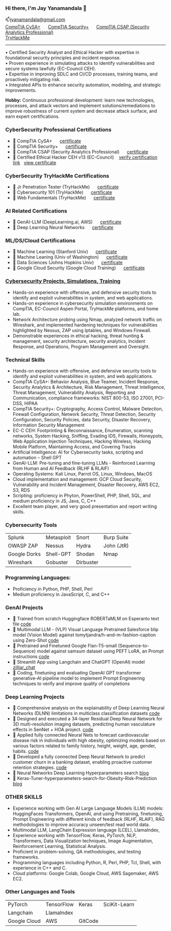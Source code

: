 ### Hi there, I'm Jay Yanamandala 👋   
📫jyanamandala@gmail.com
<BR>
<a href="https://www.credly.com/badges/9cc32022-736c-4402-937c-4a2add3a19b5/" target=_blank style='border:none;'>CompTIA CySA+</a>&nbsp;&nbsp;&nbsp;&nbsp;&nbsp;
<a href="https://www.credly.com/badges/0eb13ed8-6006-4771-b716-875550ea749f/" target=_blank style='border:none;'>CompTIA Security+</a>&nbsp;&nbsp;&nbsp;&nbsp;&nbsp;
<a href="https://www.credly.com/badges/3cc6d19d-4a04-43e1-92a3-4d8f87ecb0ec/" target=_blank style='border:none;'>CompTIA CSAP (Security Analytics Professional)</a><BR>
<a href="https://tryhackme.com/p/jyanamandala" target=_blank style='border:none;'>TryHackMe</a><BR>

<HR>

•	Certified Security Analyst and Ethical Hacker with expertise in foundational security principles and incident response.<BR>
•	Proven experience in simulating attacks to identify vulnerabilities and secure systems lawfully (EC-Council CEH).<BR>
•	Expertise in improving SDLC and CI/CD processes, training teams, and proactively mitigating risk.<BR>
•	Integrated APIs to enhance security automation, modeling, and strategic improvements.<BR>

**Hobby:** Continuous professional development: learn new technologies, processes, and attack vectors and implement solutions/remediations to improve robustness of current system and decrease attack surface, and earn expert certifications.

### CyberSecurity Professional Certifications	
- :memo: CompTIA CySA+ &nbsp;&nbsp;&nbsp;&nbsp; [certificate](https://github.com/jayc279/jayc279/blob/main/certificates/CompTIA-CySA%2BCertificate.pdf)
- :memo: CompTIA Security+ &nbsp;&nbsp;&nbsp;&nbsp; [certificate](https://github.com/jayc279/jayc279/blob/main/certificates/CompTIA-Security%2BCertificate.pdf)
- :memo: CompTIA CSAP (Security Analytics Professional) &nbsp;&nbsp;&nbsp;&nbsp; [certificate](https://github.com/jayc279/jayc279/blob/main/certificates/CompTIA-Security-Analytics-Professional%E2%80%93CSAP.pdf)
- :memo: Certified Ethical Hacker CEH v13 (EC-Council) &nbsp;&nbsp; [verify certification link](https://aspen.eccouncil.org/VerifyBadge?type=certification&a=D8lrd5RmvO/snnDG4lO2M9uPVA+AhgTss6Odlz4luak=)&nbsp;&nbsp;&nbsp;[view certificate](https://github.com/jayc279/jayc279/blob/main/certificates/ECC-CEH-Certificate.pdf)

### CyberSecurity TryHackMe Certifications	
- :memo: Jr Penetration Tester (TryHackMe) &nbsp;&nbsp;&nbsp;&nbsp; [certificate](https://tryhackme-certificates.s3-eu-west-1.amazonaws.com/THM-MO2QRXXKBE.pdf)
- :memo: Cybersecurity 101 (TryHackMe) &nbsp;&nbsp;&nbsp;&nbsp; [certificate](https://tryhackme-certificates.s3-eu-west-1.amazonaws.com/THM-OECSFTZN4G.pdf)
- :memo: Web Fundamentals (TryHackMe) &nbsp;&nbsp;&nbsp;&nbsp; [certificate](https://tryhackme-certificates.s3-eu-west-1.amazonaws.com/THM-BOGTQRQRV0.pdf)

### AI Related Certifications
- :memo: GenAI-LLM (DeepLearning.ai, AWS) &nbsp;&nbsp;&nbsp;&nbsp; [certificate](https://coursera.org/share/bc98caf7558fc3642a065571f4e6fe48)  
- :memo: Deep Learning Neural Networks &nbsp;&nbsp;&nbsp;&nbsp; [certificate](https://coursera.org/share/06fef9a3ab5b86aad857df668eca4a65)

### ML/DS/Cloud Certifications
- :memo: Machine Learning (Stanford Univ) &nbsp;&nbsp;&nbsp;&nbsp; [certificate](https://coursera.org/share/43f2f8c29abdc5b3d131cbf2f63c95e6)  
- :memo: Machine Leaning (Univ of Washington) &nbsp;&nbsp;&nbsp;&nbsp; [certificate](https://coursera.org/share/5aafe816eee9f3010669c19c6fe2c685)  
- :memo: Data Sciences (Johns Hopkins Univ) &nbsp;&nbsp;&nbsp;&nbsp; [certificate](https://coursera.org/share/289254eb86f7316234a3c180c7232f95)
- :memo: Google Cloud Security (Google Cloud Training) &nbsp;&nbsp;&nbsp;&nbsp; [certificate](https://www.coursera.org/account/accomplishments/professional-cert/8D98TQ1DH6AC) 

### [Cybersecurity Projects, Simulations, Training](https://github.com/jayc279/CEH)
- Hands-on experience with offensive, and defensive security tools to identify and exploit vulnerabilities in system, and web applications.
- Hands-on experience in cybersecurity simulation environments on CompTIA, EC-Council Aspen Portal, TryHackMe platforms, and home lab.
- Network Architecture probing using Nmap, analyzed network traffic on Wireshark, and implemented hardening techniques for vulnerabilities highlighted by Nessus, ZAP using Iptables, and Windows Firewall.
- Demonstrable experiences in ethical hacking, threat hunting & management, security architecture, security analytics, Incident Response, and Operations, Program Management and Oversight. 

### Technical Skills
- Hands-on experience with offensive, and defensive security tools to identify and exploit vulnerabilities in system, and web applications.
- CompTIA CySA+: Behavior Analysis, Blue Teamer, Incident Response, Security Analytics & Architecture, Risk Management, Threat Intelligence, Threat Management, Vulnerability Analysis, Reporting and Communication, compliance frameworks: NIST 800-53, ISO 27001, PCI-DSS, HIPAA
- CompTIA Security+: Cryptography, Access Control, Malware Detection, Firewall Configuration, Network Security, Threat Detection, Security Configuration, Security Policies, data Security, Disaster Recovery, Information Security Management
- EC-C CEH: Footprinting & Reconnaissance, Enumeration, scanning networks, System Hacking, Sniffing, Evading IDS, Firewalls, Honeypots, Web Application Injection Techniques, Hacking Wireless, Hacking Mobile Platform, Maintaining Access, and Covering Tracks
- Artificial Intelligence: AI for Cybersecurity tasks, scripting and automation – Shell GPT
- GenAI-LLM: Pre-tuning and fine-tuning LLMs - Reinforced Learning from Human and AI Feedback (RLHF & RLAIF)
- Operating Systems: Kali Linux, Parrot OS, Linux, Windows, MacOS
- Cloud implementation and management: GCP Cloud Security, Vulnerability and Incident Management, Disaster Recovery, AWS EC2, S3, RDS
- Scripting: proficiency in Phyton, PowerShell, PHP, Shell, SQL, and medium proficiency in JS, Java, C, C++
- Excellent team player, and very good presentation and report writing skills. 

### Cybersecurity Tools
|               |                    |           |              |
|---------------|--------------------|-----------|--------------|
| Splunk		    | Metasploit				 | Snort		 | Burp Suite   |
| OWASP ZAP			| Nessus             | Hydra     | John (JtR)   |
| Google Dorks	| Shell-GPT					 | Shodan    |   Nmap       |
| Wireshark	    | Gobuster					 | Dirbuster |              |

### Programming Languages:
- Proficiency in Python, PHP, Shell, Perl
- Medium proficiency in JavaScript, C, and C++

### GenAI Projects
- :newspaper: Trained from scratch Huggingface ROBERTaMLM on Esperanto text file [code](https://github.com/jayc279/GenAI_LLM/blob/main/train_from_scratch/train_from_scratch_smallBERTa_12_6.ipynb)
- :newspaper: Multimodal LLM - (VLP) Visual Language Pretrained Salesforce blip model (Vision Model) against tomytjandra/h-and-m-fashion-caption using Zero-Shot [code](https://github.com/jayc279/GenAI_LLM/blob/main/pre_trained_fine_tuned/image_captioning_h_and_m_fashion_blip.ipynb)
- :newspaper: Pretrained and Finetuned Google Flan-T5-small (Sequence-to-Sequence) model against samsum dataset using PEFT LoRA, an Prompt instructions [code](https://github.com/jayc279/GenAI_LLM/blob/main/pre_trained_fine_tuned/LoRA_pretrain_google_flan_t5_small_samsum.ipynb)
- :newspaper: Streamlit App using Langchain and ChatGPT (OpenAI) model [zilliar_chat](https://github.com/jayc279/GenAI_LLM/tree/main/genai_apps/zilliar_chat)
- :newspaper: Coding, finetuning and evaluating OpenAI GPT transformer generative-AI pipeline model to implement Prompt Engineering techniques to verify and improve quality of completions 

### Deep Learning Projects
- :newspaper: Comprehensive analysis on the explainability of Deep Learning Neural Networks (DLNN) limitations in multiclass classification datasets [code](https://github.com/jayc279/kaggle_notebooks/blob/main/DLNN_OneHot_DecisionTree_PCA_HyperTuning_Flow.ipynb)
- :newspaper: Designed and executed a 34-layer Residual Deep Neural Network for 3D multi-resolution imaging datasets, predicting human vasculature effects in SenNet + HOA project. [code](https://github.com/jayc279/jayc279.github.io/blob/main/work/dl-nn-sennet-hoa-resnet-34.ipynb)
- :newspaper: Applied fully connected Neural Nets to forecast cardiovascular disease risk in individuals with high obesity, optimizing models based on various factors related to family history, height, weight, age, gender, habits. [code](https://github.com/jayc279/jayc279.github.io/blob/main/work/keras-tuner-hyperparameters-search-obesiry-risk.ipynb)
- :newspaper: Developed a fully connected Deep Neural Network to predict customer churn in a banking dataset, enabling proactive customer retention strategies. [code](https://github.com/jayc279/jayc279.github.io/blob/main/work/deep-learning-nn-parameter-search-bankchurn.ipynb)
- :newspaper: Neural Networks Deep Learning Hyperparameters search [blog](https://www.kaggle.com/code/jayyanamandala/neural-networks-deep-learning-hyperparameters-sear)
- :newspaper: Keras-Tuner-hyperparameters-search-for-Obesity-Risk-Prediction [blog](https://www.kaggle.com/code/jayyanamandala/keras-tuner-hyperparameters-search-obesiry-risk)

### OTHER SKILLS 
- Experience working with Gen AI Large Language Models (LLM) models: HuggingFaces Transformers, OpenAI, and using Pretraining, finetuning, Prompt Engineering with different kinds of feedback (RLHF, RLAIF), RAG methodologies to improve accuracy unseen/test read world data.
- Multimodal LLM, LangChain Expression language (LCEL), LlamaIndex,
- Experience working with TensorFlow, Keras, PyTorch, NLP, Transformers, Data Visualization techniques, Image Augmentation, Reinforcement Learning, Statistical Analysis.
- Proficient in problem-solving, QA methodologies, and testing frameworks.
- Programming languages including Python, R, Perl, PHP, Tcl, Shell, with experience in C++ and C.
- Cloud platforms: Google Colab, Google Cloud, AWS Sagemaker, AWS EC2.

### Other Languages and Tools
|               |                    |           |              |
|---------------|--------------------|-----------|--------------|
| PyTorch		    | TensorFlow				 | Keras		 | SciKit-Learn |
| Langchain			| LlamaIndex         |           |              |
| Google Cloud	| AWS								 | GitCode   |              |

<!--
### Hi there 👋

**jayc279/jayc279** is a ✨ _special_ ✨ repository because its `README.md` (this file) appears on your GitHub profile.

Here are some ideas to get you started:

- 🔭 I’m currently working on ...
- 🌱 I’m currently learning ...
- 👯 I’m looking to collaborate on ...
- 🤔 I’m looking for help with ...
- 💬 Ask me about ...
- 📫 How to reach me: ...
- 😄 Pronouns: ...
- ⚡ Fun fact: ...
-->
